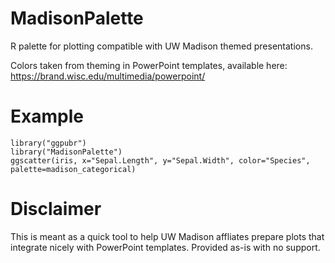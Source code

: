 # MadisonPalette
R palette for plotting compatible with UW Madison themed presentations.

Colors taken from theming in PowerPoint templates, available here: 
https://brand.wisc.edu/multimedia/powerpoint/

# Example
```
library("ggpubr")
library("MadisonPalette")
ggscatter(iris, x="Sepal.Length", y="Sepal.Width", color="Species", palette=madison_categorical)
```

# Disclaimer
This is meant as a quick tool to help UW Madison affliates prepare plots that integrate nicely with PowerPoint templates. Provided as-is with no support.
